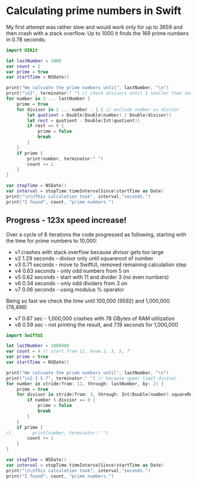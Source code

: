# Calculating prime numbers in Swift

My first attempt was rather slow and would work only for up to 3659 and then crash with a stack overflow. Up to 1000 it finds the 169 prime numbers in 0.78 seconds:

``` swift
import UIKit

let lastNumber = 1000
var count = 2
var prime = true
var startTime = NSDate()

print("We calcuate the prime numbers until", lastNumber, "\n")
print("\n2", terminator:" ") // check divisors until 1 smaller than number
for number in 3 ... lastNumber {
    prime = true
    for divisor in 2 ... number - 1 { // exclude number as divisor
        let quotient = Double(Double(number) / Double(divisor))
        let rest = quotient - Double(Int(quotient))
        if rest == 0 {
            prime = false
            break
        }
    }
    if prime {
        print(number, terminator:" ")
        count += 1
    }
}

var stopTime = NSDate()
var interval = stopTime.timeIntervalSince(startTime as Date)
print("\n\nThis calculation took", interval,"seconds.")
print("I found", count, "prime numbers.")
```
## Progress - 123x speed increase!

Over a cycle of 8 iterations the code progressed as following, starting with the time for prime numbers to 10,000:

- v1 crashes with stack overflow because divisor gets too large
- v2 1.29 seconds - divisor only until squareroot of number
- v3 0.71 seconds - move to SwiftUI, removed remaining calculation step
- v4 0.63 seconds - only odd numbers from 5 on
- v5 0.62 seconds - start with 11 and divider 3 (no even numbers)
- v6 0.34 seconds - only odd dividers from 3 on
- v7 0.06 seconds - using modulus % operator

Being so fast we check the time until 100,000 (9592) and 1,000,000 (78,498)

- v7 0.67 sec - 1,000,000 crashes with 78 GBytes of RAM utilization
- v8 0.59 sec - not printing the result, and 7.19 seconds for 1,000,000

``` swift
import SwiftUI

let lastNumber = 1000000
var count = 4 // start from 11, know 2, 3, 5, 7
var prime = true
var startTime = NSDate()

print("We calcuate the prime numbers until", lastNumber, "\n")
print("\n2 3 5 7", terminator:" ") // because upper limit divisor
for number in stride(from: 11, through: lastNumber, by: 2) {
    prime = true
    for divisor in stride(from: 3, through: Int(Double(number).squareRoot()), by: 2) { 
        if number % divisor == 0 {
            prime = false
            break
        }
    }
    if prime {
//        print(number, terminator:" ")
        count += 1
    }
}

var stopTime = NSDate()
var interval = stopTime.timeIntervalSince(startTime as Date)
print("\n\nThis calculation took", interval,"seconds.")
print("I found", count, "prime numbers.")

```
